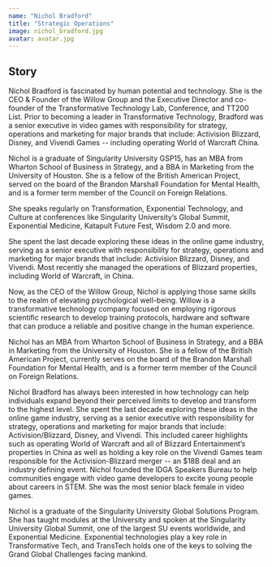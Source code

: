 ```yaml
---
name: "Nichol Bradford"
title: "Strategic Operations"
image: nichol_bradford.jpg
avatar: avatar.jpg
---
```


## Story

Nichol Bradford is fascinated by human potential and technology. She is the CEO & Founder of the Willow Group and the Executive Director and co-founder of the Transformative Technology Lab, Conference, and TT200 List. Prior to becoming a leader in Transformative Technology, Bradford was a senior executive in video games with responsibility for strategy, operations and marketing for major brands that include: Activision Blizzard, Disney, and Vivendi Games -- including operating World of Warcraft China.

Nichol is a graduate of Singularity University GSP15, has an MBA from Wharton School of Business in Strategy, and a BBA in Marketing from the University of Houston. She is a fellow of the British American Project, served on the board of the Brandon Marshall Foundation for Mental Health, and is a former term member of the Council on Foreign Relations.

She speaks regularly on Transformation, Exponential Technology, and Culture at conferences like Singularity University’s Global Summit, Exponential Medicine, Katapult Future Fest, Wisdom 2.0 and more.

She spent the last decade exploring these ideas in the online game industry, serving as a senior executive with responsibility for strategy, operations and marketing for major brands that include: Activision Blizzard, Disney, and Vivendi. Most recently she managed the operations of Blizzard properties, including World of Warcraft, in China.

Now, as the CEO of the Willow Group, Nichol is applying those same skills to the realm of elevating psychological well-being. Willow is a transformative technology company focused on employing rigorous scientific research to develop training protocols, hardware and software that can produce a reliable and positive change in the human experience.

Nichol has an MBA from Wharton School of Business in Strategy, and a BBA in Marketing from the University of Houston. She is a fellow of the British American Project, currently serves on the board of the Brandon Marshall Foundation for Mental Health, and is a former term member of the Council on Foreign Relations.

Nichol Bradford has always been interested in how technology can help individuals expand beyond their perceived limits to develop and transform to the highest level. She spent the last decade exploring these ideas in the online game industry, serving as a senior executive with responsibility for strategy, operations and marketing for major brands that include: Activision/Blizzard, Disney, and Vivendi. This included career highlights such as operating World of Warcraft and all of Blizzard Entertainment’s properties in China as well as holding a key role on the Vivendi Games team responsible for the Activision-Blizzard merger -- an \$18B deal and an industry defining event. Nichol founded the IDGA Speakers Bureau to help communities engage with video game developers to excite young people about careers in STEM. She was the most senior black female in video games.

Nichol is a graduate of the Singularity University Global Solutions Program. She has taught modules at the University and spoken at the Singularity University Global Summit, one of the largest SU events worldwide, and Exponential Medicine. Exponential technologies play a key role in Transformative Tech, and TransTech holds one of the keys to solving the Grand Global Challenges facing mankind.

